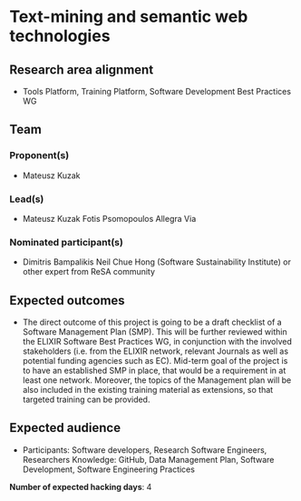 # Text-mining and semantic web technologies

## Research area alignment

- Tools Platform, Training Platform, Software Development Best Practices WG

## Team

### Proponent(s)

- Mateusz Kuzak

### Lead(s)

- Mateusz Kuzak
 Fotis Psomopoulos
 Allegra Via

### Nominated participant(s)

- Dimitris Bampalikis
 Neil Chue Hong (Software Sustainability Institute) or other expert from ReSA community

## Expected outcomes

- The direct outcome of this project is going to be a draft checklist of a Software Management Plan (SMP). This will be further reviewed within the ELIXIR Software Best Practices WG, in conjunction with the involved stakeholders (i.e. from the ELIXIR network, relevant Journals as well as potential funding agencies such as EC). Mid-term goal of the project is to have an established SMP in place, that would be a requirement in at least one network. Moreover, the topics of the Management plan will be also included in the existing training material as extensions, so that targeted training can be provided.

## Expected audience

- Participants: Software developers, Research Software Engineers, Researchers
 Knowledge: GitHub, Data Management Plan, Software Development, Software Engineering Practices

**Number of expected hacking days**: 4

